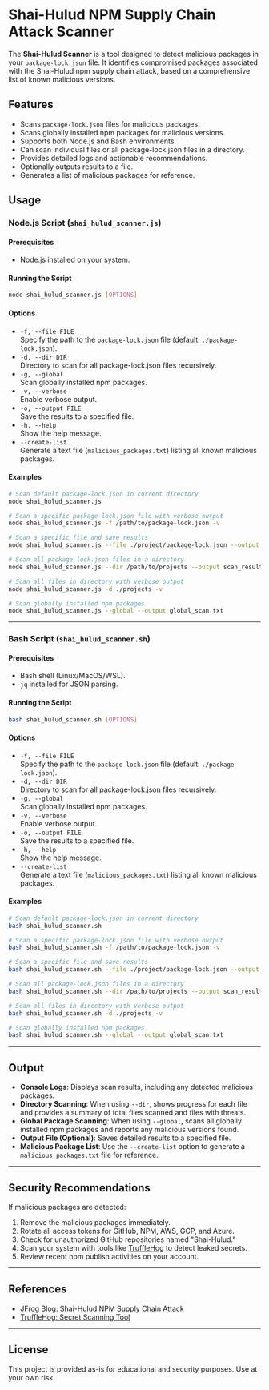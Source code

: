 # Shai-Hulud NPM Supply Chain Attack Scanner

The **Shai-Hulud Scanner** is a tool designed to detect malicious packages in your `package-lock.json` file. It identifies compromised packages associated with the Shai-Hulud npm supply chain attack, based on a comprehensive list of known malicious versions.

## Features

- Scans `package-lock.json` files for malicious packages.
- Scans globally installed npm packages for malicious versions.
- Supports both Node.js and Bash environments.
- Can scan individual files or all package-lock.json files in a directory.
- Provides detailed logs and actionable recommendations.
- Optionally outputs results to a file.
- Generates a list of malicious packages for reference.

## Usage

### Node.js Script (`shai_hulud_scanner.js`)

#### Prerequisites

- Node.js installed on your system.

#### Running the Script

```bash
node shai_hulud_scanner.js [OPTIONS]
```

#### Options

- `-f, --file FILE`  
  Specify the path to the `package-lock.json` file (default: `./package-lock.json`).
- `-d, --dir DIR`  
  Directory to scan for all package-lock.json files recursively.
- `-g, --global`  
  Scan globally installed npm packages.
- `-v, --verbose`  
  Enable verbose output.
- `-o, --output FILE`  
  Save the results to a specified file.
- `-h, --help`  
  Show the help message.
- `--create-list`  
  Generate a text file (`malicious_packages.txt`) listing all known malicious packages.

#### Examples

```bash
# Scan default package-lock.json in current directory
node shai_hulud_scanner.js

# Scan a specific package-lock.json file with verbose output
node shai_hulud_scanner.js -f /path/to/package-lock.json -v

# Scan a specific file and save results
node shai_hulud_scanner.js --file ./project/package-lock.json --output scan_results.txt

# Scan all package-lock.json files in a directory
node shai_hulud_scanner.js --dir /path/to/projects --output scan_results.txt

# Scan all files in directory with verbose output
node shai_hulud_scanner.js -d ./projects -v

# Scan globally installed npm packages
node shai_hulud_scanner.js --global --output global_scan.txt
```

---

### Bash Script (`shai_hulud_scanner.sh`)

#### Prerequisites

- Bash shell (Linux/MacOS/WSL).
- `jq` installed for JSON parsing.

#### Running the Script

```bash
bash shai_hulud_scanner.sh [OPTIONS]
```

#### Options

- `-f, --file FILE`  
  Specify the path to the `package-lock.json` file (default: `./package-lock.json`).
- `-d, --dir DIR`  
  Directory to scan for all package-lock.json files recursively.
- `-g, --global`  
  Scan globally installed npm packages.
- `-v, --verbose`  
  Enable verbose output.
- `-o, --output FILE`  
  Save the results to a specified file.
- `-h, --help`  
  Show the help message.
- `--create-list`  
  Generate a text file (`malicious_packages.txt`) listing all known malicious packages.

#### Examples

```bash
# Scan default package-lock.json in current directory
bash shai_hulud_scanner.sh

# Scan a specific package-lock.json file with verbose output
bash shai_hulud_scanner.sh -f /path/to/package-lock.json -v

# Scan a specific file and save results
bash shai_hulud_scanner.sh --file ./project/package-lock.json --output scan_results.txt

# Scan all package-lock.json files in a directory
bash shai_hulud_scanner.sh --dir /path/to/projects --output scan_results.txt

# Scan all files in directory with verbose output
bash shai_hulud_scanner.sh -d ./projects -v

# Scan globally installed npm packages
bash shai_hulud_scanner.sh --global --output global_scan.txt
```

---

## Output

- **Console Logs**: Displays scan results, including any detected malicious packages.
- **Directory Scanning**: When using `--dir`, shows progress for each file and provides a summary of total files scanned and files with threats.
- **Global Package Scanning**: When using `--global`, scans all globally installed npm packages and reports any malicious versions found.
- **Output File (Optional)**: Saves detailed results to a specified file.
- **Malicious Package List**: Use the `--create-list` option to generate a `malicious_packages.txt` file for reference.

---

## Security Recommendations

If malicious packages are detected:

1. Remove the malicious packages immediately.
2. Rotate all access tokens for GitHub, NPM, AWS, GCP, and Azure.
3. Check for unauthorized GitHub repositories named "Shai-Hulud."
4. Scan your system with tools like [TruffleHog](https://github.com/trufflesecurity/trufflehog) to detect leaked secrets.
5. Review recent npm publish activities on your account.

---

## References

- [JFrog Blog: Shai-Hulud NPM Supply Chain Attack](https://jfrog.com/blog/shai-hulud-npm-supply-chain-attack-new-compromised-packages-detected/)
- [TruffleHog: Secret Scanning Tool](https://github.com/trufflesecurity/trufflehog)

---

## License

This project is provided as-is for educational and security purposes. Use at your own risk.
